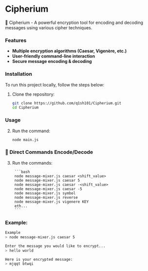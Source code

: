 # Cipherium

🔐 Cipherium - A powerful encryption tool for encoding and decoding messages using various cipher techniques.

### Features

- **Multiple encryption algorithms (Caesar, Vigenère, etc.)**
- **User-friendly command-line interaction**
- **Secure message encoding & decoding**

### Installation

To run this project locally, follow the steps below:

1. Clone the repository:
    ```bash
    git clone https://github.com/q1sh101/Cipherium.git
    cd Cipherium
    ```

### Usage 


2. Run the command:
    ```bash
    node main.js
    ```

### 🔧 Direct Commands Encode/Decode

3. Run the commands:
        
        ```bash
        node message-mixer.js caesar <shift_value>
        node message-mixer.js caesar 5
        node message-mixer.js caesar -<shift_value>
        node message-mixer.js caesar -5
        node message-mixer.js symbol
        node message-mixer.js reverse
        node message-mixer.js vigenere KEY
        eth...
        ```

### Example:

```bash
Example
> node message-mixer.js caesar 5

Enter the message you would like to encrypt...
> hello world

Here is your encrypted message:
> mjqqt btwqi
```
